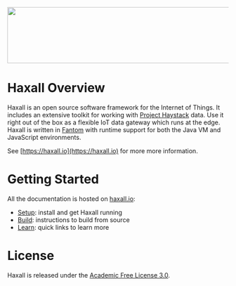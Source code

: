 <p align="center">
  <a href="https://haxall.io/" target="_blank" rel="noopener noreferrer">
    <img src="https://haxall.io/res/haxall-logo.svg" width="550" height="128">
  </a>
</p> 

# Haxall Overview
Haxall is an open source software framework for the Internet of Things. 
It includes an extensive toolkit for working with [Project Haystack](https://project-haystack.org/) 
data. Use it right out of the box as a flexible IoT data gateway which runs at 
the edge. Haxall is written in [Fantom](https://fantom.org/) with 
runtime support for both the Java VM and JavaScript environments.

See [https://haxall.io](https://haxall.io) for more more information.

# Getting Started

All the documentation is hosted on [haxall.io](https://haxall.io):

- [Setup](https://haxall.io/doc/docHaxall/Setup): install and get Haxall running
- [Build](https://haxall.io/doc/docHaxall/Build): instructions to build from source
- [Learn](https://haxall.io/doc/appendix/learn): quick links to learn more

# License
Haxall is released under the [Academic Free License 3.0](https://opensource.org/licenses/AFL-3.0). 
